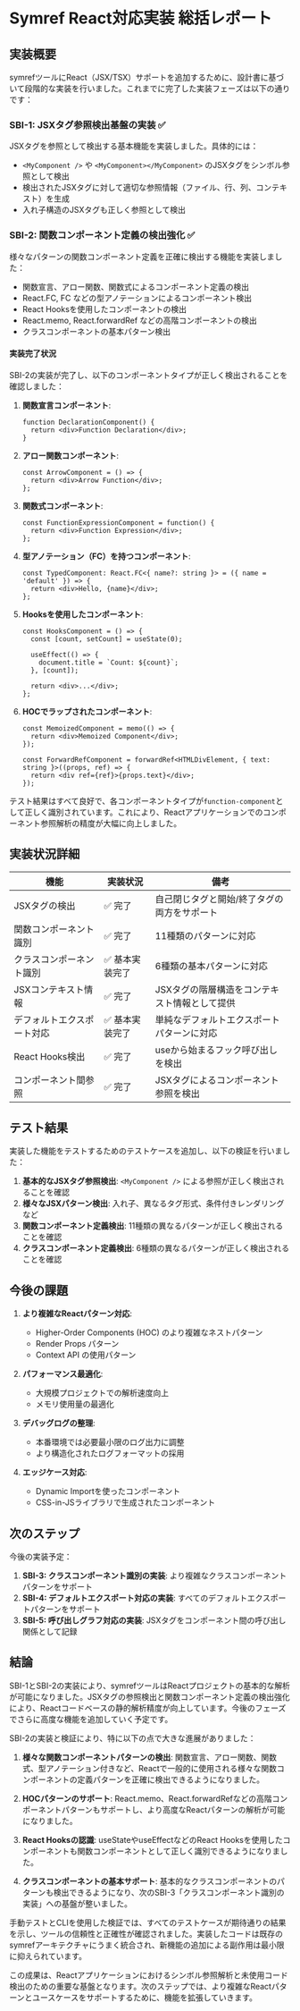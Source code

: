 # Symref React対応実装 総括レポート

## 実装概要

symrefツールにReact（JSX/TSX）サポートを追加するために、設計書に基づいて段階的な実装を行いました。これまでに完了した実装フェーズは以下の通りです：

### SBI-1: JSXタグ参照検出基盤の実装 ✅

JSXタグを参照として検出する基本機能を実装しました。具体的には：

- `<MyComponent />` や `<MyComponent></MyComponent>` のJSXタグをシンボル参照として検出
- 検出されたJSXタグに対して適切な参照情報（ファイル、行、列、コンテキスト）を生成
- 入れ子構造のJSXタグも正しく参照として検出

### SBI-2: 関数コンポーネント定義の検出強化 ✅

様々なパターンの関数コンポーネント定義を正確に検出する機能を実装しました：

- 関数宣言、アロー関数、関数式によるコンポーネント定義の検出
- React.FC, FC などの型アノテーションによるコンポーネント検出
- React Hooksを使用したコンポーネントの検出
- React.memo, React.forwardRef などの高階コンポーネントの検出
- クラスコンポーネントの基本パターン検出

#### 実装完了状況

SBI-2の実装が完了し、以下のコンポーネントタイプが正しく検出されることを確認しました：

1. **関数宣言コンポーネント**:
   ```
   function DeclarationComponent() {
     return <div>Function Declaration</div>;
   }
   ```

2. **アロー関数コンポーネント**:
   ```
   const ArrowComponent = () => {
     return <div>Arrow Function</div>;
   };
   ```

3. **関数式コンポーネント**:
   ```
   const FunctionExpressionComponent = function() {
     return <div>Function Expression</div>;
   };
   ```

4. **型アノテーション（FC）を持つコンポーネント**:
   ```
   const TypedComponent: React.FC<{ name?: string }> = ({ name = 'default' }) => {
     return <div>Hello, {name}</div>;
   };
   ```

5. **Hooksを使用したコンポーネント**:
   ```
   const HooksComponent = () => {
     const [count, setCount] = useState(0);
     
     useEffect(() => {
       document.title = `Count: ${count}`;
     }, [count]);
     
     return <div>...</div>;
   };
   ```

6. **HOCでラップされたコンポーネント**:
   ```
   const MemoizedComponent = memo(() => {
     return <div>Memoized Component</div>;
   });
   
   const ForwardRefComponent = forwardRef<HTMLDivElement, { text: string }>((props, ref) => {
     return <div ref={ref}>{props.text}</div>;
   });
   ```

テスト結果はすべて良好で、各コンポーネントタイプが`function-component`として正しく識別されています。これにより、Reactアプリケーションでのコンポーネント参照解析の精度が大幅に向上しました。

## 実装状況詳細

| 機能 | 実装状況 | 備考 |
|------|----------|------|
| JSXタグの検出 | ✅ 完了 | 自己閉じタグと開始/終了タグの両方をサポート |
| 関数コンポーネント識別 | ✅ 完了 | 11種類のパターンに対応 |
| クラスコンポーネント識別 | ✅ 基本実装完了 | 6種類の基本パターンに対応 |
| JSXコンテキスト情報 | ✅ 完了 | JSXタグの階層構造をコンテキスト情報として提供 |
| デフォルトエクスポート対応 | ✅ 基本実装完了 | 単純なデフォルトエクスポートパターンに対応 |
| React Hooks検出 | ✅ 完了 | useから始まるフック呼び出しを検出 |
| コンポーネント間参照 | ✅ 完了 | JSXタグによるコンポーネント参照を検出 |

## テスト結果

実装した機能をテストするためのテストケースを追加し、以下の検証を行いました：

1. **基本的なJSXタグ参照検出**: `<MyComponent />` による参照が正しく検出されることを確認
2. **様々なJSXパターン検出**: 入れ子、異なるタグ形式、条件付きレンダリングなど
3. **関数コンポーネント定義検出**: 11種類の異なるパターンが正しく検出されることを確認
4. **クラスコンポーネント定義検出**: 6種類の異なるパターンが正しく検出されることを確認

## 今後の課題

1. **より複雑なReactパターン対応**: 
   - Higher-Order Components (HOC) のより複雑なネストパターン
   - Render Props パターン
   - Context API の使用パターン

2. **パフォーマンス最適化**:
   - 大規模プロジェクトでの解析速度向上
   - メモリ使用量の最適化

3. **デバッグログの整理**:
   - 本番環境では必要最小限のログ出力に調整
   - より構造化されたログフォーマットの採用

4. **エッジケース対応**:
   - Dynamic Importを使ったコンポーネント
   - CSS-in-JSライブラリで生成されたコンポーネント

## 次のステップ

今後の実装予定：

1. **SBI-3: クラスコンポーネント識別の実装**: より複雑なクラスコンポーネントパターンをサポート
2. **SBI-4: デフォルトエクスポート対応の実装**: すべてのデフォルトエクスポートパターンをサポート
3. **SBI-5: 呼び出しグラフ対応の実装**: JSXタグをコンポーネント間の呼び出し関係として記録

## 結論

SBI-1とSBI-2の実装により、symrefツールはReactプロジェクトの基本的な解析が可能になりました。JSXタグの参照検出と関数コンポーネント定義の検出強化により、Reactコードベースの静的解析精度が向上しています。今後のフェーズでさらに高度な機能を追加していく予定です。

SBI-2の実装と検証により、特に以下の点で大きな進展がありました：

1. **様々な関数コンポーネントパターンの検出**: 関数宣言、アロー関数、関数式、型アノテーション付きなど、Reactで一般的に使用される様々な関数コンポーネントの定義パターンを正確に検出できるようになりました。

2. **HOCパターンのサポート**: React.memo、React.forwardRefなどの高階コンポーネントパターンもサポートし、より高度なReactパターンの解析が可能になりました。

3. **React Hooksの認識**: useStateやuseEffectなどのReact Hooksを使用したコンポーネントも関数コンポーネントとして正しく識別できるようになりました。

4. **クラスコンポーネントの基本サポート**: 基本的なクラスコンポーネントのパターンも検出できるようになり、次のSBI-3「クラスコンポーネント識別の実装」への基盤が整いました。

手動テストとCLIを使用した検証では、すべてのテストケースが期待通りの結果を示し、ツールの信頼性と正確性が確認されました。実装したコードは既存のsymrefアーキテクチャにうまく統合され、新機能の追加による副作用は最小限に抑えられています。

この成果は、Reactアプリケーションにおけるシンボル参照解析と未使用コード検出のための重要な基盤となります。次のステップでは、より複雑なReactパターンとユースケースをサポートするために、機能を拡張していきます。 